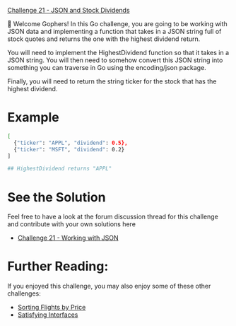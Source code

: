 [Challenge 21 - JSON and Stock Dividends](https://tutorialedge.net/challenges/go/working-with-json/)

👋 Welcome Gophers! In this Go challenge, you are going to be working with JSON data and implementing a function that takes in a JSON string full of stock quotes and returns the one with the highest dividend return.

You will need to implement the HighestDividend function so that it takes in a JSON string. You will then need to somehow convert this JSON string into something you can traverse in Go using the encoding/json package.

Finally, you will need to return the string ticker for the stock that has the highest dividend.

# Example
```bash
[
  {"ticker": "APPL", "dividend": 0.5},
  {"ticker": "MSFT", "dividend": 0.2}
]

## HighestDividend returns "APPL"
```
# See the Solution
Feel free to have a look at the forum discussion thread for this challenge and contribute with your own solutions here 
- [Challenge 21 - Working with JSON](https://discuss.tutorialedge.net/t/challenge-21-json-and-stock-dividends/63)

# Further Reading:
If you enjoyed this challenge, you may also enjoy some of these other challenges:
- [Sorting Flights by Price](https://tutorialedge.net/challenges/go/sort-by-price/)
- [Satisfying Interfaces](https://tutorialedge.net/challenges/go/interfaces/)